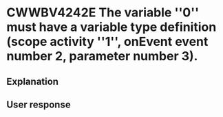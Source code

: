 # CWWBV4242E The variable ''0'' must have a variable type definition (scope activity ''1'', onEvent event number 2, parameter number 3).

## Explanation

## User response